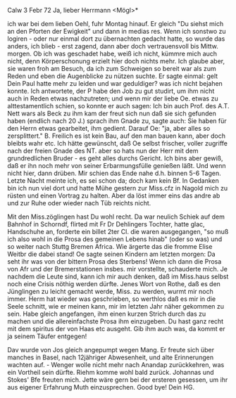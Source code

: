  Calw 3 Febr 72
Ja, lieber Herrmann <Mögl>*

ich war bei dem lieben Oehl, fuhr Montag hinauf. Er gleich "Du siehst mich an den Pforten der Ewigkeit" und dann in medias res. Wenn ich sonstwo zu logiren - oder nur einmal dort zu übernachten gedacht hatte, so wurde das anders, ich blieb - erst zagend, dann aber doch vertrauensvoll bis Mittw. morgen. Ob ich was geschadet habe, weiß ich nicht, kümmre mich auch nicht, denn Körperschonung erzielt hier doch nichts mehr. Ich glaube aber, sie waren froh am Besuch, da ich zum Schweigen so bereit war als zum Reden und eben die Augenblicke zu nützen suchte. Er sagte einmal: gelt Dein Paul hatte mehr zu leiden und war geduldiger? was ich nicht bejahen konnte. Ich antwortete, der P habe den Job zu gut studirt, um ihm nicht auch in Reden etwas nachzutreten; und wenn mir der liebe Oe. etwas zu alttestamentlich schien, so konnte er auch sagen: Ich bin auch Prof. des A.T. Nett wars als Beck zu ihm kam der freut sich nun daß sie sich gefunden haben (endlich nach 20 J.) sprach ihm Gnade zu, sagte auch: Sie haben für den Herrn etwas gearbeitet, ihm gedient. Darauf Oe: "ja, aber alles so zersplittert." B. Freilich es ist kein Bau, auf den man bauen kann, aber doch bleibts wahr etc. Ich hätte gewünscht, daß Oe selbst frischer, voller zugriffe nach der freien Gnade des NT. aber so hats nun der Herr mit dem grundredlichen Bruder - es geht alles durchs Gericht. Ich bins aber gewiß, daß er ihn noch mehr von seiner Erbarmungsfülle genießen läßt. Und wenn nicht hier, dann drüben. Mir schien das Ende nahe d.h. binnen 5-6 Tagen. Letzte Nacht meinte ich, es sei schon da; doch kam kein Bf. In Gedanken bin ich nun viel dort und hatte Mühe gestern zur Miss.cfz in Nagold mich zu rüsten und einen Vortrag zu halten. Aber da löst immer eins das andre ab und zur Ruhe oder wieder nach Tüb reichts nicht.

Mit den Miss.zöglingen hast Du wohl recht. Da war neulich Schiek auf dem Bahnhof in Schorndf, flirted mit Fr Dr Dehlingers Tochter, hatte glac‚ Handschuhe an, forderte ein billet 2ter Cl. die waren ausgegangen, "so muß ich also wohl in die Prosa des gemeinen Lebens hinab" (oder so was) und so weiter nach Stuttg Bremen Africa. Wie ärgerte das die fromme Elise Weitbr die dabei stand! Oe sagte seinen Kindern am letzten morgen: Da seht ihr was von der bittern Prosa des Sterbens! Wenn ich dann die Prosa von Afr und der Bremerstationen insbes. mir vorstellte, schauderte mich. Je nachdem die Leute sind, kann ich mir auch denken, daß im Miss.haus selbst noch eine Crisis nöthig werden dürfte. Jenes Wort von Rothe, daß es den Jünglingen zu leicht gemacht werde, Miss. zu werden, wurmt mir noch immer. 
Herm hat wieder was geschrieben, so werthlos daß es mir in die Seele schnitt, wie er meinen kann, mir im letzten Jahr näher gekommen zu sein. Habe gleich angefangen, ihm einen kurzen Strich durch das zu machen und die allereinfachste Prosa ihm einzugeben. Du hast ganz recht mit dem spiritus der von Haas etc ausgeht. Gib ihm auch was, da kommt er ja seinem Täufer entgegen!

Dav wurde von Jos gleich angepumpt wegen Mang. Er freute sich über manches in Basel, nach 12jähriger Abwesenheit, und alte Erinnerungen wachten auf. - Wenger wolle nicht mehr nach Anandap zurückkehren, was ein Vortheil sein dürfte. Riehm komme wohl bald zurück. Johannas und Stokes' Bfe freuten mich. Jette wäre gern bei der ersteren gesessen, um ihr aus eigener Erfahrung Muth einzusprechen. Good bye!
 Dein HG.
